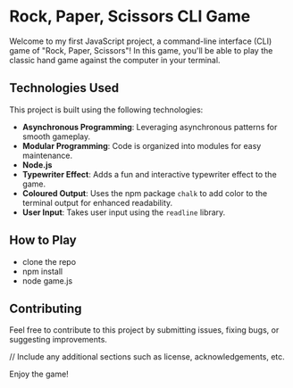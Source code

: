 # Rock, Paper, Scissors CLI Game

Welcome to my first JavaScript project, a command-line interface (CLI) game of "Rock, Paper, Scissors"! In this game, you'll be able to play the classic hand game against the computer in your terminal.

## Technologies Used

This project is built using the following technologies:

- **Asynchronous Programming**: Leveraging asynchronous patterns for smooth gameplay.
- **Modular Programming**: Code is organized into modules for easy maintenance.
- **Node.js**
- **Typewriter Effect**: Adds a fun and interactive typewriter effect to the game.
- **Coloured Output**: Uses the npm package `chalk` to add color to the terminal output for enhanced readability.
- **User Input**: Takes user input using the `readline` library.

## How to Play

- clone the repo
- npm install
- node game.js


## Contributing

Feel free to contribute to this project by submitting issues, fixing bugs, or suggesting improvements.

// Include any additional sections such as license, acknowledgements, etc.

Enjoy the game!